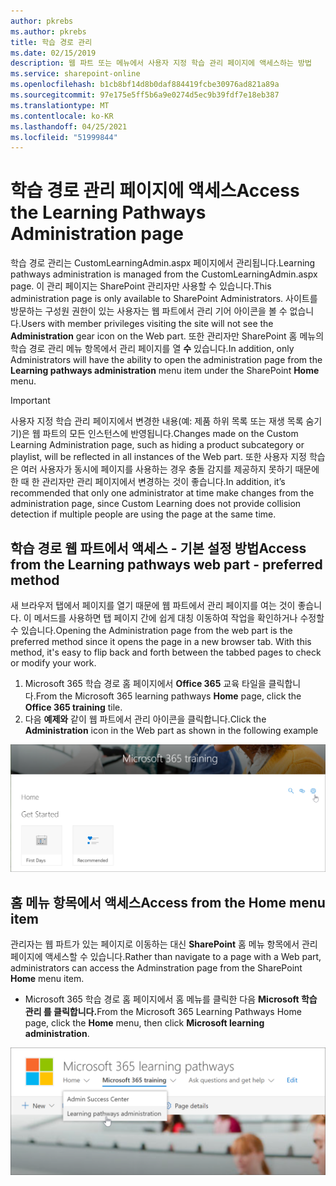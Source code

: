```yaml
---
author: pkrebs
ms.author: pkrebs
title: 학습 경로 관리
ms.date: 02/15/2019
description: 웹 파트 또는 메뉴에서 사용자 지정 학습 관리 페이지에 액세스하는 방법
ms.service: sharepoint-online
ms.openlocfilehash: b1cb8bf14d8b0daf884419fcbe30976ad821a89a
ms.sourcegitcommit: 97e175e5ff5b6a9e0274d5ec9b39fdf7e18eb387
ms.translationtype: MT
ms.contentlocale: ko-KR
ms.lasthandoff: 04/25/2021
ms.locfileid: "51999844"
---
```

# <a name="access-the-learning-pathways-administration-page"></a><span data-ttu-id="1f780-103">학습 경로 관리 페이지에 액세스</span><span class="sxs-lookup"><span data-stu-id="1f780-103">Access the Learning Pathways Administration page</span></span>

<span data-ttu-id="1f780-104">학습 경로 관리는 CustomLearningAdmin.aspx 페이지에서 관리됩니다.</span><span class="sxs-lookup"><span data-stu-id="1f780-104">Learning pathways administration is managed from the CustomLearningAdmin.aspx page.</span></span> <span data-ttu-id="1f780-105">이 관리 페이지는 SharePoint 관리자만 사용할 수 있습니다.</span><span class="sxs-lookup"><span data-stu-id="1f780-105">This administration page is only available to SharePoint Administrators.</span></span> <span data-ttu-id="1f780-106">사이트를 방문하는 구성원 권한이 있는 사용자는  웹 파트에서 관리 기어 아이콘을 볼 수 없습니다.</span><span class="sxs-lookup"><span data-stu-id="1f780-106">Users with member privileges visiting the site will not see the **Administration** gear icon on the Web part.</span></span> <span data-ttu-id="1f780-107">또한 관리자만 SharePoint 홈 메뉴의 학습 경로 관리  메뉴 항목에서 관리 페이지를 열 **수** 있습니다.</span><span class="sxs-lookup"><span data-stu-id="1f780-107">In addition, only Administrators will have the ability to open the administration page from the **Learning pathways administration** menu item under the SharePoint **Home** menu.</span></span> 

> [!IMPORTANT]
> <span data-ttu-id="1f780-108">사용자 지정 학습 관리 페이지에서 변경한 내용(예: 제품 하위 목록 또는 재생 목록 숨기기)은 웹 파트의 모든 인스턴스에 반영됩니다.</span><span class="sxs-lookup"><span data-stu-id="1f780-108">Changes made on the Custom Learning Administration page, such as hiding a product subcategory or playlist, will be reflected in all instances of the Web part.</span></span> <span data-ttu-id="1f780-109">또한 사용자 지정 학습은 여러 사용자가 동시에 페이지를 사용하는 경우 충돌 감지를 제공하지 못하기 때문에 한 때 한 관리자만 관리 페이지에서 변경하는 것이 좋습니다.</span><span class="sxs-lookup"><span data-stu-id="1f780-109">In addition, it’s recommended that only one administrator at time make changes from the administration page, since Custom Learning does not provide collision detection if multiple people are using the page at the same time.</span></span>  

## <a name="access-from-the-learning-pathways-web-part---preferred-method"></a><span data-ttu-id="1f780-110">학습 경로 웹 파트에서 액세스 - 기본 설정 방법</span><span class="sxs-lookup"><span data-stu-id="1f780-110">Access from the Learning pathways web part - preferred method</span></span>
<span data-ttu-id="1f780-111">새 브라우저 탭에서 페이지를 열기 때문에 웹 파트에서 관리 페이지를 여는 것이 좋습니다. 이 메서드를 사용하면 탭 페이지 간에 쉽게 대칭 이동하여 작업을 확인하거나 수정할 수 있습니다.</span><span class="sxs-lookup"><span data-stu-id="1f780-111">Opening the Administration page from the web part is the preferred method since it opens the page in a new browser tab. With this method, it's easy to flip back and forth between the tabbed pages to check or modify your work.</span></span>  

1. <span data-ttu-id="1f780-112">Microsoft 365 학습 경로  홈 페이지에서 **Office 365** 교육 타일을 클릭합니다.</span><span class="sxs-lookup"><span data-stu-id="1f780-112">From the Microsoft 365 learning pathways **Home** page, click the **Office 365 training** tile.</span></span>
2. <span data-ttu-id="1f780-113">다음 **예제와** 같이 웹 파트에서 관리 아이콘을 클릭합니다.</span><span class="sxs-lookup"><span data-stu-id="1f780-113">Click the **Administration** icon in the Web part as shown in the following example</span></span>  

![cg-adminaccbtn.png](media/cg-adminaccbtn.png)

## <a name="access-from-the-home-menu-item"></a><span data-ttu-id="1f780-115">홈 메뉴 항목에서 액세스</span><span class="sxs-lookup"><span data-stu-id="1f780-115">Access from the Home menu item</span></span>
<span data-ttu-id="1f780-116">관리자는 웹 파트가 있는 페이지로 이동하는 대신 **SharePoint** 홈 메뉴 항목에서 관리 페이지에 액세스할 수 있습니다.</span><span class="sxs-lookup"><span data-stu-id="1f780-116">Rather than navigate to a page with a Web part, administrators can access the Adminstration page from the SharePoint **Home** menu item.</span></span> 

- <span data-ttu-id="1f780-117">Microsoft 365 학습 경로 홈 페이지에서 홈  메뉴를 클릭한 다음 **Microsoft 학습 관리 를 클릭합니다.**</span><span class="sxs-lookup"><span data-stu-id="1f780-117">From the Microsoft 365 Learning Pathways Home page, click the **Home** menu, then click **Microsoft learning administration**.</span></span>

![cg-adminaccmenu.png](media/cg-adminaccmenu.png)